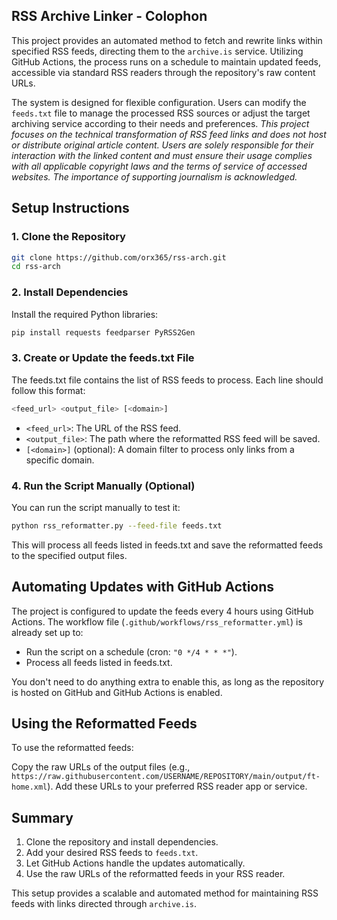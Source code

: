 ## RSS Archive Linker - Colophon

This project provides an automated method to fetch and rewrite links within specified RSS feeds, directing them to the `archive.is` service. Utilizing GitHub Actions, the process runs on a schedule to maintain updated feeds, accessible via standard RSS readers through the repository's raw content URLs.

The system is designed for flexible configuration. Users can modify the `feeds.txt` file to manage the processed RSS sources or adjust the target archiving service according to their needs and preferences. _This project focuses on the technical transformation of RSS feed links and does not host or distribute original article content. Users are solely responsible for their interaction with the linked content and must ensure their usage complies with all applicable copyright laws and the terms of service of accessed websites. The importance of supporting journalism is acknowledged._


## Setup Instructions

### 1. Clone the Repository

```bash
git clone https://github.com/orx365/rss-arch.git
cd rss-arch
```

### 2. Install Dependencies
Install the required Python libraries:

```bash
pip install requests feedparser PyRSS2Gen
```

### 3. Create or Update the feeds.txt File
The feeds.txt file contains the list of RSS feeds to process. Each line should follow this format:

```bash
<feed_url> <output_file> [<domain>]
```

- `<feed_url>`: The URL of the RSS feed.
- `<output_file>`: The path where the reformatted RSS feed will be saved.
- `[<domain>]` (optional): A domain filter to process only links from a specific domain.


### 4. Run the Script Manually (Optional)
You can run the script manually to test it:

```bash
python rss_reformatter.py --feed-file feeds.txt
```
This will process all feeds listed in feeds.txt and save the reformatted feeds to the specified output files.


## Automating Updates with GitHub Actions

The project is configured to update the feeds every 4 hours using GitHub Actions. The workflow file (`.github/workflows/rss_reformatter.yml`) is already set up to:

- Run the script on a schedule (cron: `"0 */4 * * *"`).
- Process all feeds listed in feeds.txt.

You don't need to do anything extra to enable this, as long as the repository is hosted on GitHub and GitHub Actions is enabled.


## Using the Reformatted Feeds

To use the reformatted feeds:

Copy the raw URLs of the output files (e.g., `https://raw.githubusercontent.com/USERNAME/REPOSITORY/main/output/ft-home.xml`).
Add these URLs to your preferred RSS reader app or service.


## Summary

1. Clone the repository and install dependencies.
2. Add your desired RSS feeds to `feeds.txt`.
3. Let GitHub Actions handle the updates automatically.
4. Use the raw URLs of the reformatted feeds in your RSS reader.

This setup provides a scalable and automated method for maintaining RSS feeds with links directed through `archive.is`.
